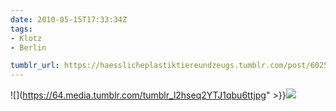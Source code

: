 ```yaml
---
date: 2010-05-15T17:33:34Z
tags:
- Klotz
- Berlin

tumblr_url: https://haesslicheplastiktiereundzeugs.tumblr.com/post/602509092
---
```

![](https://64.media.tumblr.com/tumblr_l2hseq2YTJ1qbu6ttjpg" >}}![](https://64.media.tumblr.com/tumblr_l2hsf6NMd51qbu6tt.jpg)

